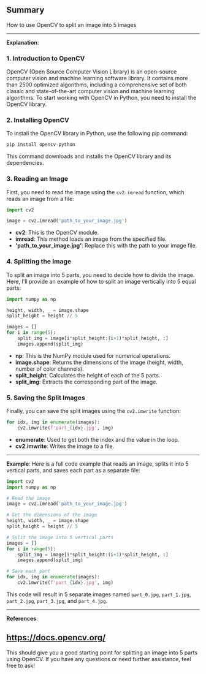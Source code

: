 ## Summary
How to use OpenCV to split an image into 5 images

---
**Explanation**:

### 1. Introduction to OpenCV
OpenCV (Open Source Computer Vision Library) is an open-source computer vision and machine learning software library. It contains more than 2500 optimized algorithms, including a comprehensive set of both classic and state-of-the-art computer vision and machine learning algorithms. To start working with OpenCV in Python, you need to install the OpenCV library.

### 2. Installing OpenCV
To install the OpenCV library in Python, use the following pip command:
```python
pip install opencv-python
```
This command downloads and installs the OpenCV library and its dependencies.

### 3. Reading an Image
First, you need to read the image using the `cv2.imread` function, which reads an image from a file:
```python
import cv2

image = cv2.imread('path_to_your_image.jpg')
```
- **cv2**: This is the OpenCV module.
- **imread**: This method loads an image from the specified file.
- **'path_to_your_image.jpg'**: Replace this with the path to your image file.

### 4. Splitting the Image
To split an image into 5 parts, you need to decide how to divide the image. Here, I'll provide an example of how to split an image vertically into 5 equal parts:
```python
import numpy as np

height, width, _ = image.shape
split_height = height // 5

images = []
for i in range(5):
    split_img = image[i*split_height:(i+1)*split_height, :]
    images.append(split_img)
```
- **np**: This is the NumPy module used for numerical operations.
- **image.shape**: Returns the dimensions of the image (height, width, number of color channels).
- **split_height**: Calculates the height of each of the 5 parts.
- **split_img**: Extracts the corresponding part of the image.

### 5. Saving the Split Images
Finally, you can save the split images using the `cv2.imwrite` function:
```python
for idx, img in enumerate(images):
    cv2.imwrite(f'part_{idx}.jpg', img)
```
- **enumerate**: Used to get both the index and the value in the loop.
- **cv2.imwrite**: Writes the image to a file.

---
**Example**:
Here is a full code example that reads an image, splits it into 5 vertical parts, and saves each part as a separate file:
```python
import cv2
import numpy as np

# Read the image
image = cv2.imread('path_to_your_image.jpg')

# Get the dimensions of the image
height, width, _ = image.shape
split_height = height // 5

# Split the image into 5 vertical parts
images = []
for i in range(5):
    split_img = image[i*split_height:(i+1)*split_height, :]
    images.append(split_img)

# Save each part
for idx, img in enumerate(images):
    cv2.imwrite(f'part_{idx}.jpg', img)
```
This code will result in 5 separate images named `part_0.jpg`, `part_1.jpg`, `part_2.jpg`, `part_3.jpg`, and `part_4.jpg`.

---
**References**:
## https://docs.opencv.org/ ##

This should give you a good starting point for splitting an image into 5 parts using OpenCV. If you have any questions or need further assistance, feel free to ask!